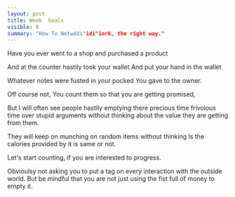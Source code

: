 ```yaml
---
layout: post
title: Week  Goals
visible: 0
summary: "How To Netwddi"idi"iork, the right way."
---
```

Have you ever went to a shop
and purchased a product

And at the counter
hastily took your wallet
And put your hand in the wallet

Whatever notes were fusted in your pocked
You gave to the owner.

Off course not,
You count them so that you are getting promised,

But I will often see people hastily emptying there precious 
time frivolous time over stupid arguments without thinking about the value 
they are getting from them.

They will keep on munching on random items without thinking
Is the calories provided by it is same or not.

Let's start counting, if you are interested to progress.

Obvioulsy not asking you to put a tag on every interaction with the outside world.
But be mindful that you are not just using the fist full of money to empty it.

